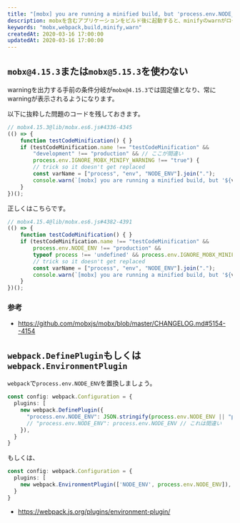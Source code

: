 ```yaml
---
title: "[mobx] you are running a minified build, but 'process.env.NODE_ENV' was not set to 'production' in your bundler. This results in an unnecessarily large and slow bundle"
description: mobxを含むアプリケーションをビルド後に起動すると、minifyのwarnがログにでるときの対処方法。
keywords: "mobx,webpack,build,minify,warn"
createdAt: 2020-03-16 17:00:00
updatedAt: 2020-03-16 17:00:00
---
```


## `mobx@4.15.3`または`mobx@5.15.3`を使わない

warningを出力する手前の条件分岐が`mobx@4.15.3`では固定値となり、常にwarningが表示されるようになります。

以下に抜粋した問題のコードを残しておきます。

```js
// mobx4.15.3@lib/mobx.es6.js#4336-4345
(() => {
    function testCodeMinification() { }
    if (testCodeMinification.name !== "testCodeMinification" &&
        "development" !== "production" && // ここが間違い
        process.env.IGNORE_MOBX_MINIFY_WARNING !== "true") {
        // trick so it doesn't get replaced
        const varName = ["process", "env", "NODE_ENV"].join(".");
        console.warn(`[mobx] you are running a minified build, but '${varName}' was not set to 'production' in your bundler. This results in an unnecessarily large and slow bundle`);
    }
})();
```

正しくはこちらです。

```js
// mobx4.15.4@lib/mobx.es6.js#4382-4391
(() => {
    function testCodeMinification() { }
    if (testCodeMinification.name !== "testCodeMinification" &&
        process.env.NODE_ENV !== "production" &&
        typeof process !== 'undefined' && process.env.IGNORE_MOBX_MINIFY_WARNING !== "true") {
        // trick so it doesn't get replaced
        const varName = ["process", "env", "NODE_ENV"].join(".");
        console.warn(`[mobx] you are running a minified build, but '${varName}' was not set to 'production' in your bundler. This results in an unnecessarily large and slow bundle`);
    }
})();
```

### 参考

* https://github.com/mobxjs/mobx/blob/master/CHANGELOG.md#5154--4154

## `webpack.DefinePlugin`もしくは`webpack.EnvironmentPlugin`

`webpack`で`process.env.NODE_ENV`を置換しましょう。

```ts
const config: webpack.Configuration = {
  plugins: [
    new webpack.DefinePlugin({
      "process.env.NODE_ENV": JSON.stringify(process.env.NODE_ENV || "production"),
      // "process.env.NODE_ENV": process.env.NODE_ENV // これは間違い
    }),
  }
}
```

もしくは、

```ts
const config: webpack.Configuration = {
  plugins: [
    new webpack.EnvironmentPlugin(['NODE_ENV', process.env.NODE_ENV]),
  }
}
```

* https://webpack.js.org/plugins/environment-plugin/
